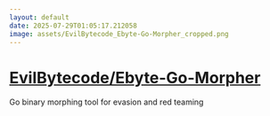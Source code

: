 ```yaml
---
layout: default
date: 2025-07-29T01:05:17.212058
image: assets/EvilBytecode_Ebyte-Go-Morpher_cropped.png
---
```


# [EvilBytecode/Ebyte-Go-Morpher](https://github.com/EvilBytecode/Ebyte-Go-Morpher)

Go binary morphing tool for evasion and red teaming
